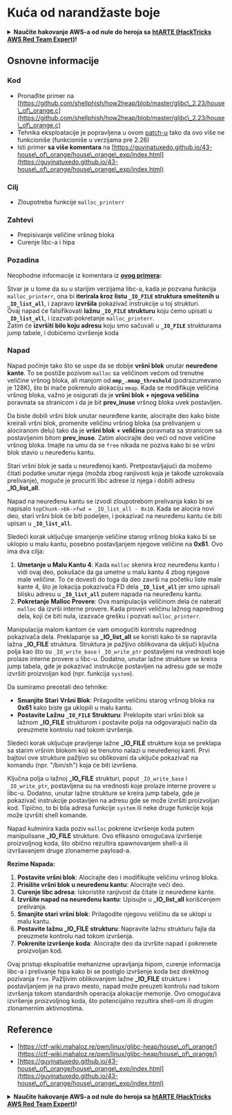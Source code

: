 # Kuća od narandžaste boje

<details>

<summary><strong>Naučite hakovanje AWS-a od nule do heroja sa</strong> <a href="https://training.hacktricks.xyz/courses/arte"><strong>htARTE (HackTricks AWS Red Team Expert)</strong></a><strong>!</strong></summary>

Drugi načini podrške HackTricks-u:

* Ako želite da vidite svoju **kompaniju reklamiranu na HackTricks-u** ili da **preuzmete HackTricks u PDF formatu** proverite [**PLANOVE ZA PRIJAVU**](https://github.com/sponsors/carlospolop)!
* Nabavite [**zvanični PEASS & HackTricks swag**](https://peass.creator-spring.com)
* Otkrijte [**Porodicu PEASS**](https://opensea.io/collection/the-peass-family), našu kolekciju ekskluzivnih [**NFT-ova**](https://opensea.io/collection/the-peass-family)
* **Pridružite se** 💬 [**Discord grupi**](https://discord.gg/hRep4RUj7f) ili [**telegram grupi**](https://t.me/peass) ili nas **pratite** na **Twitteru** 🐦 [**@hacktricks\_live**](https://twitter.com/hacktricks\_live)**.**
* **Podelite svoje hakovanje trikove slanjem PR-ova na** [**HackTricks**](https://github.com/carlospolop/hacktricks) i [**HackTricks Cloud**](https://github.com/carlospolop/hacktricks-cloud) github repozitorijume.

</details>

## Osnovne informacije

### Kod

* Pronađite primer na [https://github.com/shellphish/how2heap/blob/master/glibc\_2.23/house\_of\_orange.c](https://github.com/shellphish/how2heap/blob/master/glibc\_2.23/house\_of\_orange.c)
* Tehnika eksploatacije je popravljena u ovom [patch-u](https://sourceware.org/git/?p=glibc.git;a=blobdiff;f=stdlib/abort.c;h=117a507ff88d862445551f2c07abb6e45a716b75;hp=19882f3e3dc1ab830431506329c94dcf1d7cc252;hb=91e7cf982d0104f0e71770f5ae8e3faf352dea9f;hpb=0c25125780083cbba22ed627756548efe282d1a0) tako da ovo više ne funkcioniše (funkcioniše u verzijama pre 2.26)
* Isti primer **sa više komentara** na [https://guyinatuxedo.github.io/43-house\_of\_orange/house\_orange\_exp/index.html](https://guyinatuxedo.github.io/43-house\_of\_orange/house\_orange\_exp/index.html)

### Cilj

* Zloupotreba funkcije `malloc_printerr`

### Zahtevi

* Prepisivanje veličine vršnog bloka
* Curenje libc-a i hipa

### Pozadina

Neophodne informacije iz komentara iz [**ovog primera**](https://guyinatuxedo.github.io/43-house\_of\_orange/house\_orange\_exp/index.html)**:**

Stvar je u tome da su u starijim verzijama libc-a, kada je pozvana funkcija `malloc_printerr`, ona bi **iterirala kroz listu `_IO_FILE` struktura smeštenih u `_IO_list_all`**, i zapravo **izvršila** pokazivač instrukcije u toj strukturi.\
Ovaj napad će falsifikovati **lažnu `_IO_FILE` strukturu** koju ćemo upisati u **`_IO_list_all`**, i izazvati pokretanje `malloc_printerr`.\
Zatim će **izvršiti bilo koju adresu** koju smo sačuvali u **`_IO_FILE`** strukturama jump tabele, i dobićemo izvršenje koda

### Napad

Napad počinje tako što se uspe da se dobije **vršni blok** unutar **neuređene kante**. To se postiže pozivom `malloc` sa veličinom većom od trenutne veličine vršnog bloka, ali manjom od **`mmp_.mmap_threshold`** (podrazumevano je 128K), što bi inače pokrenulo alokaciju `mmap`. Kada se modifikuje veličina vršnog bloka, važno je osigurati da je **vršni blok + njegova veličina** poravnata sa stranicom i da je bit **prev\_inuse** vršnog bloka uvek postavljen.

Da biste dobili vršni blok unutar neuređene kante, alocirajte deo kako biste kreirali vršni blok, promenite veličinu vršnog bloka (sa prelivanjem u alociranom delu) tako da je **vršni blok + veličina** poravnata sa stranicom sa postavljenim bitom **prev\_inuse**. Zatim alocirajte deo veći od nove veličine vršnog bloka. Imajte na umu da se `free` nikada ne poziva kako bi se vršni blok stavio u neuređenu kantu.

Stari vršni blok je sada u neuređenoj kanti. Pretpostavljajući da možemo čitati podatke unutar njega (možda zbog ranjivosti koja je takođe uzrokovala prelivanje), moguće je procuriti libc adrese iz njega i dobiti adresu **\_IO\_list\_all**.

Napad na neuređenu kantu se izvodi zloupotrebom prelivanja kako bi se napisalo `topChunk->bk->fwd = _IO_list_all - 0x10`. Kada se alocira novi deo, stari vršni blok će biti podeljen, i pokazivač na neuređenu kantu će biti upisan u **`_IO_list_all`**.

Sledeći korak uključuje smanjenje veličine starog vršnog bloka kako bi se uklopio u malu kantu, posebno postavljanjem njegove veličine na **0x61**. Ovo ima dva cilja:

1. **Umetanje u Malu Kantu 4**: Kada `malloc` skenira kroz neuređenu kantu i vidi ovaj deo, pokušaće da ga umetne u malu kantu 4 zbog njegove male veličine. To će dovesti do toga da deo završi na početku liste male kante 4, što je lokacija pokazivača FD dela **`_IO_list_all`** jer smo upisali blisku adresu u **`_IO_list_all`** putem napada na neuređenu kantu.
2. **Pokretanje Malloc Provere**: Ova manipulacija veličinom dela će naterati `malloc` da izvrši interne provere. Kada proveri veličinu lažnog naprednog dela, koji će biti nula, izazvaće grešku i pozvati `malloc_printerr`.

Manipulacija malom kantom će vam omogućiti kontrolu naprednog pokazivača dela. Preklapanje sa **\_IO\_list\_all** se koristi kako bi se napravila lažna **\_IO\_FILE** struktura. Struktura je pažljivo oblikovana da uključi ključna polja kao što su `_IO_write_base` i `_IO_write_ptr` postavljeni na vrednosti koje prolaze interne provere u libc-u. Dodatno, unutar lažne strukture se kreira jump tabela, gde je pokazivač instrukcije postavljen na adresu gde se može izvršiti proizvoljan kod (npr. funkcija `system`).

Da sumiramo preostali deo tehnike:

* **Smanjite Stari Vršni Blok**: Prilagodite veličinu starog vršnog bloka na **0x61** kako biste ga uklopili u malu kantu.
* **Postavite Lažnu `_IO_FILE` Strukturu**: Preklopite stari vršni blok sa lažnom **\_IO\_FILE** strukturom i postavite polja na odgovarajući način da preuzmete kontrolu nad tokom izvršenja.

Sledeći korak uključuje pravljenje lažne **\_IO\_FILE** strukture koja se preklapa sa starim vršnim blokom koji se trenutno nalazi u neuređenoj kanti. Prvi bajtovi ove strukture pažljivo su oblikovani da uključe pokazivač na komandu (npr. "/bin/sh") koja će biti izvršena.

Ključna polja u lažnoj **\_IO\_FILE** strukturi, poput `_IO_write_base` i `_IO_write_ptr`, postavljena su na vrednosti koje prolaze interne provere u libc-u. Dodatno, unutar lažne strukture se kreira jump tabela, gde je pokazivač instrukcije postavljen na adresu gde se može izvršiti proizvoljan kod. Tipično, to bi bila adresa funkcije `system` ili neke druge funkcije koja može izvršiti shell komande.

Napad kulminira kada poziv `malloc` pokrene izvršenje koda putem manipulisane **\_IO\_FILE** strukture. Ovo efikasno omogućava izvršenje proizvoljnog koda, što obično rezultira spawnovanjem shell-a ili izvršavanjem druge zlonamerne payload-a.

**Rezime Napada:**

1. **Postavite vršni blok**: Alocirajte deo i modifikujte veličinu vršnog bloka.
2. **Prisilite vršni blok u neuređenu kantu**: Alocirajte veći deo.
3. **Curenje libc adresa**: Iskoristite ranjivost da čitate iz neuređene kante.
4. **Izvršite napad na neuređenu kantu**: Upisujte u **\_IO\_list\_all** korišćenjem prelivanja.
5. **Smanjite stari vršni blok**: Prilagodite njegovu veličinu da se uklopi u malu kantu.
6. **Postavite lažnu \_IO\_FILE strukturu**: Napravite lažnu strukturu fajla da preuzmete kontrolu nad tokom izvršenja.
7. **Pokrenite izvršenje koda**: Alocirajte deo da izvršite napad i pokrenete proizvoljan kod.

Ovaj pristup eksploatiše mehanizme upravljanja hipom, curenje informacija libc-a i prelivanje hipa kako bi se postiglo izvršenje koda bez direktnog pozivanja `free`. Pažljivim oblikovanjem lažne **\_IO\_FILE** strukture i postavljanjem je na pravo mesto, napad može preuzeti kontrolu nad tokom izvršenja tokom standardnih operacija alokacije memorije. Ovo omogućava izvršenje proizvoljnog koda, što potencijalno rezultira shell-om ili drugim zlonamernim aktivnostima.
## Reference

* [https://ctf-wiki.mahaloz.re/pwn/linux/glibc-heap/house\_of\_orange/](https://ctf-wiki.mahaloz.re/pwn/linux/glibc-heap/house\_of\_orange/)
* [https://guyinatuxedo.github.io/43-house\_of\_orange/house\_orange\_exp/index.html](https://guyinatuxedo.github.io/43-house\_of\_orange/house\_orange\_exp/index.html)

<details>

<summary><strong>Naučite hakovanje AWS-a od nule do heroja sa</strong> <a href="https://training.hacktricks.xyz/courses/arte"><strong>htARTE (HackTricks AWS Red Team Expert)</strong></a><strong>!</strong></summary>

Drugi načini podrške HackTricks-u:

* Ako želite da vidite **vašu kompaniju reklamiranu na HackTricks-u** ili **preuzmete HackTricks u PDF formatu** Proverite [**PLANOVE ZA PRETPLATU**](https://github.com/sponsors/carlospolop)!
* Nabavite [**zvanični PEASS & HackTricks swag**](https://peass.creator-spring.com)
* Otkrijte [**Porodicu PEASS**](https://opensea.io/collection/the-peass-family), našu kolekciju ekskluzivnih [**NFT-ova**](https://opensea.io/collection/the-peass-family)
* **Pridružite se** 💬 [**Discord grupi**](https://discord.gg/hRep4RUj7f) ili [**telegram grupi**](https://t.me/peass) ili nas **pratite** na **Twitter-u** 🐦 [**@hacktricks\_live**](https://twitter.com/hacktricks\_live)**.**
* **Podelite svoje hakovanje trikove slanjem PR-ova na** [**HackTricks**](https://github.com/carlospolop/hacktricks) i [**HackTricks Cloud**](https://github.com/carlospolop/hacktricks-cloud) github repozitorijume.

</details>
